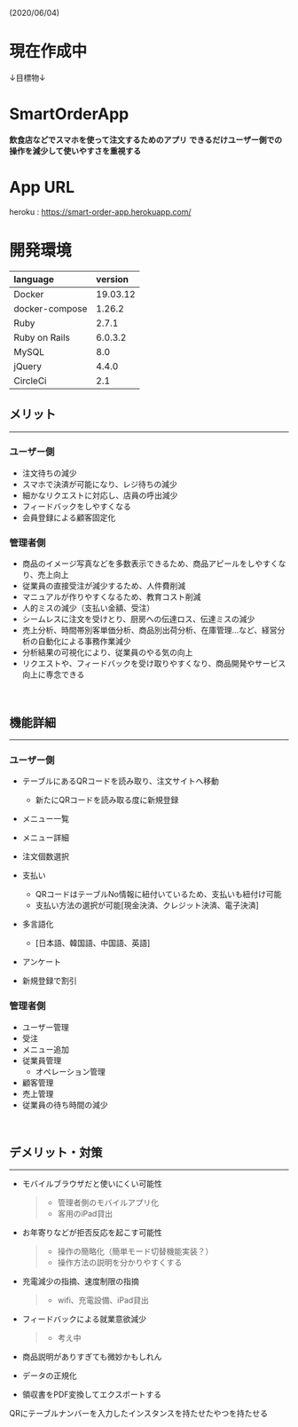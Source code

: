 (2020/06/04)

# 現在作成中


↓目標物↓

# SmartOrderApp
**飲食店などでスマホを使って注文するためのアプリ**
**できるだけユーザー側での操作を減少して使いやすさを重視する**

# App URL
  heroku : https://smart-order-app.herokuapp.com/

# 開発環境

|language|version|
|:--------|:-------|
|Docker|19.03.12|
|docker-compose|1.26.2|
|Ruby|2.7.1|
|Ruby on Rails|6.0.3.2|
|MySQL|8.0|
|jQuery|4.4.0|
|CircleCi|2.1|

## メリット
---
### ユーザー側
  - 注文待ちの減少
  - スマホで決済が可能になり、レジ待ちの減少
  - 細かなリクエストに対応し、店員の呼出減少
  - フィードバックをしやすくなる
  - 会員登録による顧客固定化

### 管理者側
  - 商品のイメージ写真などを多数表示できるため、商品アピールをしやすくなり、売上向上
  - 従業員の直接受注が減少するため、人件費削減
  - マニュアルが作りやすくなるため、教育コスト削減
  - 人的ミスの減少（支払い金額、受注）
  - シームレスに注文を受けとり、厨房への伝達ロス、伝達ミスの減少
  - 売上分析、時間帯別客単価分析、商品別出荷分析、在庫管理...など、経営分析の自動化による事務作業減少
  - 分析結果の可視化により、従業員のやる気の向上
  - リクエストや、フィードバックを受け取りやすくなり、商品開発やサービス向上に専念できる
<br>

## 機能詳細
---
### ユーザー側
  - テーブルにあるQRコードを読み取り、注文サイトへ移動
    - 新たにQRコードを読み取る度に新規登録

  - メニュー一覧
  - メニュー詳細
  - 注文個数選択
  - 支払い
    - QRコードはテーブルNo情報に紐付いているため、支払いも紐付け可能
    - 支払い方法の選択が可能[現金決済、クレジット決済、電子決済]
  - 多言語化
    - [日本語、韓国語、中国語、英語]
  - アンケート
  - 新規登録で割引

### 管理者側
  - ユーザー管理
  - 受注
  - メニュー追加
  - 従業員管理
    - オペレーション管理
  - 顧客管理
  - 売上管理
  - 従業員の待ち時間の減少
  <!-- - 情報共有 -->
  <!-- - 伝票共有 -->
<br>

## デメリット・対策
---
  - モバイルブラウザだと使いにくい可能性
    > - 管理者側のモバイルアプリ化
    > - 客用のiPad貸出
  - お年寄りなどが拒否反応を起こす可能性
    > - 操作の簡略化（簡単モード切替機能実装？）
    > - 操作方法の説明を分かりやすくする
  - 充電減少の指摘、速度制限の指摘
    > - wifi、充電設備、iPad貸出
  - フィードバックによる就業意欲減少
    > - 考え中
  - 商品説明がありすぎても微妙かもしれん






- データの正規化
- 領収書をPDF変換してエクスポートする



QRにテーブルナンバーを入力したインスタンスを持たせたやつを持たせる
